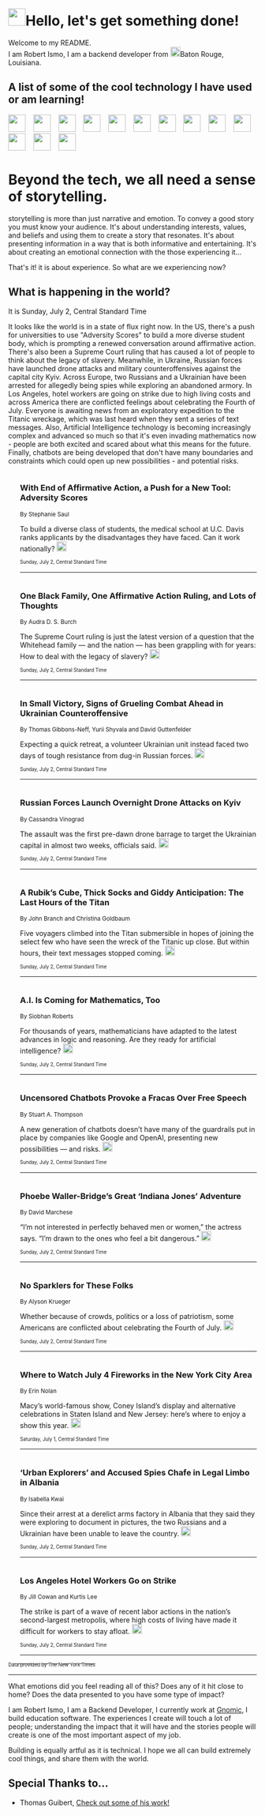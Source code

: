 <h1><img src="https://emojis.slackmojis.com/emojis/images/1643514375/3493/hot-coffee.gif?1643514375" width="35"/>Hello, let's get something done!</h1>

<p>Welcome to my README.<br/>
I am Robert Ismo, I am a backend developer from <img src="https://emojis.slackmojis.com/emojis/images/1638395689/50435/moulin_rouge.png?1638395689" width="20"/>Baton Rouge, Louisiana.</p>
<h2>A list of some of the cool technology I have used or am learning!</h2>
<p>
<img src="https://emojis.slackmojis.com/emojis/images/1643516091/21142/meow_bongotap.gif?1643516091" width="35" alt="">
<img src="https://img.shields.io/badge/Favorite%20Frontend%20Framework-SvelteKit-f83903" alt="">
<img src="https://img.shields.io/badge/Second%20Favorite-Vue-40b581" alt="">
<img src="https://img.shields.io/badge/Most%20Used%20Runtime-Nodejs-78b061" alt="">
<img src="https://emojis.slackmojis.com/emojis/images/1643517416/34482/fire.gif?1643517416" width="35" alt="">
<img src="https://img.shields.io/badge/Javascript%20But%20Better-Typescript-0078ca" alt="">
<img src="https://img.shields.io/badge/Favorite%20Language-Elixir-3e244d" alt="">
<img src="https://img.shields.io/badge/Containerize%20Everything-Docker-6ac9ef" alt="">
<img src="https://emojis.slackmojis.com/emojis/images/1643514596/5999/meow_party.gif?1643514596" width="35" alt="">
<img src="https://img.shields.io/badge/API%20Love%20Language-Graphql-de32a5" alt="">
<img src="https://img.shields.io/badge/Our%20Favorite%20Version%20Controller-Git-e94f33" alt="">
<img src="https://img.shields.io/badge/Favorite%20Database-Redis-d42d1d" alt="">
<img src="https://emojis.slackmojis.com/emojis/images/1643514559/5584/deployparrot.gif?1643514559" width="35" alt="">
<img src="https://img.shields.io/badge/Container%20Interstate-RabbitMQ-f66200" alt="">
<img src="https://img.shields.io/badge/Gotta%20Learn-Kubernetes-316adf" alt="">
<img src="https://img.shields.io/badge/Really%20Mature%20Now-WASM-654fef" alt="">
<img src="https://emojis.slackmojis.com/emojis/images/1666642497/61942/dance_vibe.gif?1666642497" width="35" alt="">
<img src="https://img.shields.io/badge/For%20My%20M1-ARM64-657d96" alt="">
<img src="https://img.shields.io/badge/Loving%20This%20So%20Much-TailwindCSS-17bcb5" alt="">
<img src="https://img.shields.io/badge/Cool%20Build%20Tool-Vite-f9cb24" alt="">
<img src="https://emojis.slackmojis.com/emojis/images/1669231376/62819/working-on-it.gif?1669231376" width="35" alt="">
<img src="https://img.shields.io/badge/Fun%20and%20Easy%20Database-MongoDB-5f8c49" alt="">
<img src="https://img.shields.io/badge/JS%20Life%20Support-NPM-c73737" alt="">
<img src="https://img.shields.io/badge/I%20Liked%20It-DynamoDB-0073b9" alt="">
<img src="https://emojis.slackmojis.com/emojis/images/1643514045/46/question.gif?1643514045" width="35" alt="">
<img src="https://img.shields.io/badge/cool-React-60d6f9" alt="">
<img src="https://img.shields.io/badge/Future%20Big%20Project-Lambda-f37e00" alt="">
<img src="https://img.shields.io/badge/NPM%20But%20Better-PNPM-f1aa07" alt="">
<img src="https://emojis.slackmojis.com/emojis/images/1643514943/9662/fbwow.gif?1643514943" width="35" alt="">
<img src="https://img.shields.io/badge/First%20Language-C-662079" alt="">
<img src="https://img.shields.io/badge/Where%20I%20Deploy%20Frontend-Vercel-000000" alt="">
<img src="https://img.shields.io/badge/Who%20Does%20not%20Want%20an%20App-Swift-f9492a" alt="">
<img src="https://emojis.slackmojis.com/emojis/images/1643514058/151/javascript.png?1643514058" width="35" alt="">
<img src="https://img.shields.io/badge/cool-Python-fbd542" alt="">
<img src="https://img.shields.io/badge/Favorite%20Something-Stripe-656cdc" alt="">
<img src="https://img.shields.io/badge/Of%20Course-HTML5-ed6327" alt="">
<img src="https://emojis.slackmojis.com/emojis/images/1660415405/60731/bomb.gif?1660415405" width="35" alt="">
<img src="https://img.shields.io/badge/hate-CSS-2964ec" alt="">
<img src="https://img.shields.io/badge/Learning-CircleCI-141215" alt="">
<img src="https://img.shields.io/badge/Learning-Rust-fbbb3b" alt="">
<img src="https://emojis.slackmojis.com/emojis/images/1660415397/60712/writing-hand.gif?1660415397" width="35" alt="">
<img src="https://img.shields.io/badge/Dev%20Browser%20of%20Choice-Firefox-cc4e26" alt="">
<img src="https://img.shields.io/badge/Recoverying%20From%20Windows-UNIX-1781e3" alt="">
<img src="https://img.shields.io/badge/LOVE-LogSeq-90c1c2" alt="">
<img src="https://emojis.slackmojis.com/emojis/images/1643514066/223/kirby.gif?1643514066" width="35" alt="">
<img src="https://img.shields.io/badge/Daily%20Driver-MacOS-e6e6e8" alt="">
<img src="https://img.shields.io/badge/Git%20Server-Github-000000" alt="">
<img src="https://img.shields.io/badge/enjoyable-EC2-f17428" alt="">
<img src="https://emojis.slackmojis.com/emojis/images/1643514239/2069/excited.gif?1643514239" width="35" alt="">
</p>
<h1>Beyond the tech, we all need a sense of storytelling.</h1>
<p>storytelling is more than just narrative and emotion. To convey a good story you must know your audience. It's about understanding interests, values, and beliefs and using them to create a story that resonates. It's about presenting information in a way that is both informative and entertaining. It's about creating an emotional connection with the those experiencing it...</p>
<p>That's it! it is about experience. So what are we experiencing now?</p>
<h2>What is happening in the world?</h2>
<p>It is Sunday, July 2, Central Standard Time</p>
<p>
It looks like the world is in a state of flux right now. In the US, there&#39;s a push for universities to use &quot;Adversity Scores&quot; to build a more diverse student body, which is prompting a renewed conversation around affirmative action. There&#39;s also been a Supreme Court ruling that has caused a lot of people to think about the legacy of slavery. Meanwhile, in Ukraine, Russian forces have launched drone attacks and military counteroffensives against the capital city Kyiv. Across Europe, two Russians and a Ukrainian have been arrested for allegedly being spies while exploring an abandoned armory. In Los Angeles, hotel workers are going on strike due to high living costs and across America there are conflicted feelings about celebrating the Fourth of July. Everyone is awaiting news from an exploratory expedition to the Titanic wreckage, which was last heard when they sent a series of text messages. Also, Artificial Intelligence technology is becoming increasingly complex and advanced so much so that it&#39;s even invading mathematics now - people are both excited and scared about what this means for the future. Finally, chatbots are being developed that don&#39;t have many boundaries and constraints which could open up new possibilities - and potential risks.</p>
<ol>
<img src="https://img.shields.io/badge/-us-blue" alt="">
<h3>With End of Affirmative Action, a Push for a New Tool: Adversity Scores</h3>
<sub>By Stephanie Saul</sub>
<p>To build a diverse class of students, the medical school at U.C. Davis ranks applicants by the disadvantages they have faced. Can it work nationally?  <a href="https://nyti.ms/3pvRajq"><img src="https://developer.nytimes.com/files/poweredby_nytimes_30b.png?v=1583354208352" height="20"></a></p>
<sub><sub>Sunday, July 2, Central Standard Time</sub></sub>
<hr/>
<img src="https://img.shields.io/badge/-us-blue" alt="">
<h3>One Black Family, One Affirmative Action Ruling, and Lots of Thoughts</h3>
<sub>By Audra D. S. Burch</sub>
<p>The Supreme Court ruling is just the latest version of a question that the Whitehead family — and the nation — has been grappling with for years: How to deal with the legacy of slavery?  <a href="https://nyti.ms/3rcSrMV"><img src="https://developer.nytimes.com/files/poweredby_nytimes_30b.png?v=1583354208352" height="20"></a></p>
<sub><sub>Sunday, July 2, Central Standard Time</sub></sub>
<hr/>
<img src="https://img.shields.io/badge/-world-blue" alt="">
<h3>In Small Victory, Signs of Grueling Combat Ahead in Ukrainian Counteroffensive</h3>
<sub>By Thomas Gibbons-Neff, Yurii Shyvala and David Guttenfelder</sub>
<p>Expecting a quick retreat, a volunteer Ukrainian unit instead faced two days of tough resistance from dug-in Russian forces.  <a href="https://nyti.ms/3PF8QDP"><img src="https://developer.nytimes.com/files/poweredby_nytimes_30b.png?v=1583354208352" height="20"></a></p>
<sub><sub>Sunday, July 2, Central Standard Time</sub></sub>
<hr/>
<img src="https://img.shields.io/badge/-world-blue" alt="">
<h3>Russian Forces Launch Overnight Drone Attacks on Kyiv</h3>
<sub>By Cassandra Vinograd</sub>
<p>The assault was the first pre-dawn drone barrage to target the Ukrainian capital in almost two weeks, officials said.  <a href="https://nyti.ms/46qkDMl"><img src="https://developer.nytimes.com/files/poweredby_nytimes_30b.png?v=1583354208352" height="20"></a></p>
<sub><sub>Sunday, July 2, Central Standard Time</sub></sub>
<hr/>
<img src="https://img.shields.io/badge/-us-blue" alt="">
<h3>A Rubik’s Cube, Thick Socks and Giddy Anticipation: The Last Hours of the Titan</h3>
<sub>By John Branch and Christina Goldbaum</sub>
<p>Five voyagers climbed into the Titan submersible in hopes of joining the select few who have seen the wreck of the Titanic up close. But within hours, their text messages stopped coming.  <a href="https://nyti.ms/3rcSto1"><img src="https://developer.nytimes.com/files/poweredby_nytimes_30b.png?v=1583354208352" height="20"></a></p>
<sub><sub>Sunday, July 2, Central Standard Time</sub></sub>
<hr/>
<img src="https://img.shields.io/badge/-science-blue" alt="">
<h3>A.I. Is Coming for Mathematics, Too</h3>
<sub>By Siobhan Roberts</sub>
<p>For thousands of years, mathematicians have adapted to the latest advances in logic and reasoning. Are they ready for artificial intelligence?  <a href="https://nyti.ms/3PGsO18"><img src="https://developer.nytimes.com/files/poweredby_nytimes_30b.png?v=1583354208352" height="20"></a></p>
<sub><sub>Sunday, July 2, Central Standard Time</sub></sub>
<hr/>
<img src="https://img.shields.io/badge/-technology-blue" alt="">
<h3>Uncensored Chatbots Provoke a Fracas Over Free Speech</h3>
<sub>By Stuart A. Thompson</sub>
<p>A new generation of chatbots doesn’t have many of the guardrails put in place by companies like Google and OpenAI, presenting new possibilities — and risks.  <a href="https://nyti.ms/3PyU3KW"><img src="https://developer.nytimes.com/files/poweredby_nytimes_30b.png?v=1583354208352" height="20"></a></p>
<sub><sub>Sunday, July 2, Central Standard Time</sub></sub>
<hr/>
<img src="https://img.shields.io/badge/-magazine-blue" alt="">
<h3>Phoebe Waller-Bridge’s Great ‘Indiana Jones’ Adventure</h3>
<sub>By David Marchese</sub>
<p>“I’m not interested in perfectly behaved men or women,” the actress says. “I’m drawn to the ones who feel a bit dangerous.”  <a href="https://nyti.ms/3NybOat"><img src="https://developer.nytimes.com/files/poweredby_nytimes_30b.png?v=1583354208352" height="20"></a></p>
<sub><sub>Sunday, July 2, Central Standard Time</sub></sub>
<hr/>
<img src="https://img.shields.io/badge/-style-blue" alt="">
<h3>No Sparklers for These Folks</h3>
<sub>By Alyson Krueger</sub>
<p>Whether because of crowds, politics or a loss of patriotism, some Americans are conflicted about celebrating the Fourth of July.  <a href="https://nyti.ms/3CTeACq"><img src="https://developer.nytimes.com/files/poweredby_nytimes_30b.png?v=1583354208352" height="20"></a></p>
<sub><sub>Sunday, July 2, Central Standard Time</sub></sub>
<hr/>
<img src="https://img.shields.io/badge/-nyregion-blue" alt="">
<h3>Where to Watch July 4 Fireworks in the New York City Area</h3>
<sub>By Erin Nolan</sub>
<p>Macy’s world-famous show, Coney Island’s display and alternative celebrations in Staten Island and New Jersey: here’s where to enjoy a show this year.  <a href="https://nyti.ms/3XwLZMK"><img src="https://developer.nytimes.com/files/poweredby_nytimes_30b.png?v=1583354208352" height="20"></a></p>
<sub><sub>Saturday, July 1, Central Standard Time</sub></sub>
<hr/>
<img src="https://img.shields.io/badge/-world-blue" alt="">
<h3>‘Urban Explorers’ and Accused Spies Chafe in Legal Limbo in Albania</h3>
<sub>By Isabella Kwai</sub>
<p>Since their arrest at a derelict arms factory in Albania that they said they were exploring to document in pictures, the two Russians and a Ukrainian have been unable to leave the country.  <a href="https://nyti.ms/3JIaFw6"><img src="https://developer.nytimes.com/files/poweredby_nytimes_30b.png?v=1583354208352" height="20"></a></p>
<sub><sub>Sunday, July 2, Central Standard Time</sub></sub>
<hr/>
<img src="https://img.shields.io/badge/-us-blue" alt="">
<h3>Los Angeles Hotel Workers Go on Strike</h3>
<sub>By Jill Cowan and Kurtis Lee</sub>
<p>The strike is part of a wave of recent labor actions in the nation’s second-largest metropolis, where high costs of living have made it difficult for workers to stay afloat.  <a href="https://nyti.ms/3r2VZRy"><img src="https://developer.nytimes.com/files/poweredby_nytimes_30b.png?v=1583354208352" height="20"></a></p>
<sub><sub>Sunday, July 2, Central Standard Time</sub></sub>
<hr/>
</ol>
<a href="https://developer.nytimes.com"><sub><sub>Data provided by The New York Times</sub></sub></a>
<hr/>
<p>What emotions did you feel reading all of this? Does any of it hit close to home? Does the data presented to you have some type of impact?</p>
<p>I am Robert Ismo, I am a Backend Developer, I currently work at <a href="https://gnomic.education/">Gnomic</a>, I build education software. The experiences I create will touch a lot of people; understanding the impact that it will have and the stories people will create is one of the most important aspect of my job.</p>
<p>Building is equally artful as it is technical. I hope we all can build extremely cool things, and share them with the world.</p>
<h2>Special Thanks to...</h2>
<ul>
<li>Thomas Guibert, <a href="https://github.com/thmsgbrt/thmsgbrt">Check out some of his work!</a></li>
</ul>